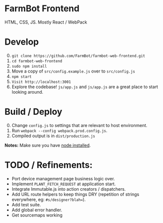# FarmBot Frontend

HTML, CSS, JS. Mostly React / WebPack

# Develop

 0. `git clone https://github.com/FarmBot/farmbot-web-frontend.git`
 0. `cd farmbot-web-frontend`
 0. `sudo npm install`
 0. Move a copy of `src/config.example.js` over to `src/config.js`
 0. `npm start`
 0. `Visit http://localhost:3001`
 0. Explore the codebase! `js/app.js` and `js/app.js` are a great place to start looking around.

# Build / Deploy

 0. Change `config.js` to settings that are relevant to host environment.
 0. Run `webpack --config webpack.prod.config.js`.
 0. Compiled output is in `dist/production.js`

**Notes:** Make sure you have [node installed](https://docs.npmjs.com/getting-started/installing-node).

# TODO / Refinements:

 * Port device management page business logic over.
 * Implement `PLANT_FETCH_REQUEST` at application start.
 * Integrate Immutable.js into action creators / dispatchers.
 * Add URL route helpers to keep things DRY (repetition of strings everywhere, eg: `#s/designer?blah=`).
 * Add test suite.
 * Add global error handler.
 * Get sourcemaps working
